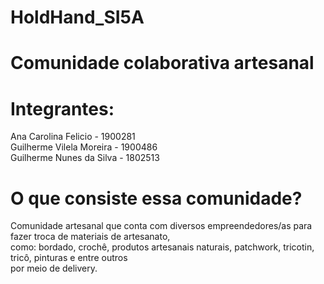 # HoldHand_SI5A


# Comunidade colaborativa artesanal
# Integrantes:

Ana Carolina Felicio - 1900281  
Guilherme Vilela Moreira - 1900486  
Guilherme Nunes da Silva - 1802513  

# O que consiste essa comunidade?
Comunidade artesanal que conta com diversos empreendedores/as para fazer troca de materiais de artesanato,  
como: bordado, crochê, produtos artesanais naturais, patchwork, tricotin, tricô, pinturas e entre outros  
por meio de delivery.
